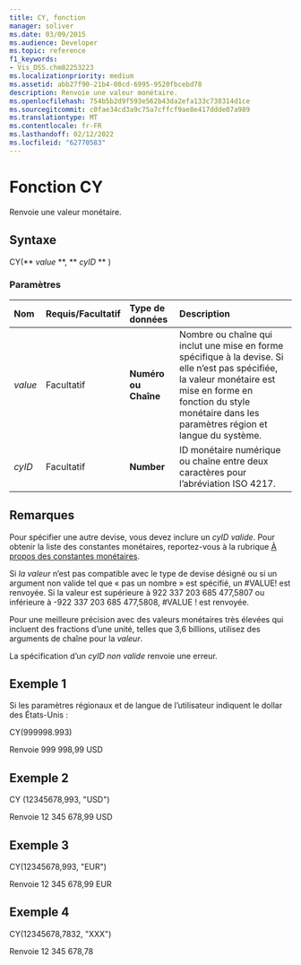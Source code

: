 ```yaml
---
title: CY, fonction
manager: soliver
ms.date: 03/09/2015
ms.audience: Developer
ms.topic: reference
f1_keywords:
- Vis_DSS.chm82253223
ms.localizationpriority: medium
ms.assetid: abb27f90-21b4-08cd-6995-9520fbcebd78
description: Renvoie une valeur monétaire.
ms.openlocfilehash: 754b5b2d9f593e562b43da2efa133c738314d1ce
ms.sourcegitcommit: c0fae34cd3a9c75a7cffcf9ae8e417ddde07a989
ms.translationtype: MT
ms.contentlocale: fr-FR
ms.lasthandoff: 02/12/2022
ms.locfileid: "62770583"
---
```

# <a name="cy-function"></a>Fonction CY

Renvoie une valeur monétaire.
  
## <a name="syntax"></a>Syntaxe

CY(** *value* **, ** *cyID* ** ) 
  
### <a name="parameters"></a>Paramètres

|**Nom**|**Requis/Facultatif**|**Type de données**|**Description**|
|:-----|:-----|:-----|:-----|
| _value_ <br/> |Facultatif  <br/> |**Numéro ou Chaîne** <br/> |Nombre ou chaîne qui inclut une mise en forme spécifique à la devise. Si elle n’est pas spécifiée, la valeur monétaire est mise en forme en fonction du style monétaire dans les paramètres région et langue du système. |
| _cyID_ <br/> |Facultatif  <br/> |**Number** <br/> |ID monétaire numérique ou chaîne entre deux caractères pour l’abréviation ISO 4217. |
   
## <a name="remarks"></a>Remarques

Pour spécifier une autre devise, vous devez inclure un  _cyID valide_. Pour obtenir la liste des constantes monétaires, reportez-vous à la rubrique [À propos des constantes monétaires](about-currency-constants.md).
  
Si  _la valeur_ n’est pas compatible avec le type de devise désigné ou si un argument non valide tel que « pas un nombre » est spécifié, un #VALUE! est renvoyée. Si  la valeur est supérieure à 922 337 203 685 477,5807 ou inférieure à -922 337 203 685 477,5808, #VALUE ! est renvoyée. 
  
Pour une meilleure précision avec des valeurs monétaires très élevées qui incluent des fractions d’une unité, telles que 3,6 billions, utilisez des arguments de chaîne pour la  _valeur_.
  
La spécification d’un  _cyID non valide_ renvoie une erreur. 
  
## <a name="example-1"></a>Exemple 1

Si les paramètres régionaux et de langue de l’utilisateur indiquent le dollar des États-Unis :
  
CY(999998.993)
  
Renvoie 999 998,99 USD
  
## <a name="example-2"></a>Exemple 2

CY (12345678,993, "USD")
  
Renvoie 12 345 678,99 USD
  
## <a name="example-3"></a>Exemple 3

CY(12345678,993, "EUR")
  
Renvoie 12 345 678,99 EUR
  
## <a name="example-4"></a>Exemple 4

CY(12345678,7832, "XXX")
  
Renvoie 12 345 678,78
  

